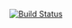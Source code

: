 [![Build Status](https://travis-ci.org/ngx-patterns/http-decorators.svg?branch=master)](https://travis-ci.org/ngx-patterns/http-decorators)